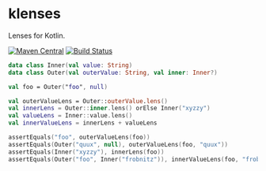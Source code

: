 # klenses
Lenses for Kotlin.

[![Maven Central](https://img.shields.io/maven-central/v/com.codepoetics/klenses.svg)](http://search.maven.org/#search%7Cga%7C1%7Cklenses)
[![Build Status](https://travis-ci.org/poetix/klenses.svg?branch=master)](https://travis-ci.org/poetix/klenses)

```kotlin
data class Inner(val value: String)
data class Outer(val outerValue: String, val inner: Inner?)

val foo = Outer("foo", null)

val outerValueLens = Outer::outerValue.lens()
val innerLens = Outer::inner.lens() orElse Inner("xyzzy")
val valueLens = Inner::value.lens()
val innerValueLens = innerLens + valueLens

assertEquals("foo", outerValueLens(foo))
assertEquals(Outer("quux", null), outerValueLens(foo, "quux"))
assertEquals(Inner("xyzzy"), innerLens(foo))
assertEquals(Outer("foo", Inner("frobnitz")), innerValueLens(foo, "frobnitz"))
```
